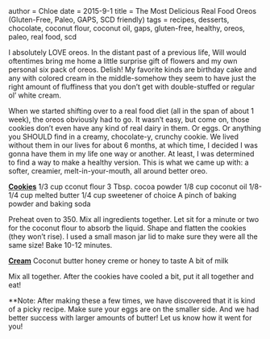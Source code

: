 <metadata>
author = Chloe
date = 2015-9-1
title = The Most Delicious Real Food Oreos (Gluten-Free, Paleo, GAPS, SCD friendly)
tags = recipes, desserts, chocolate, coconut flour, coconut oil, gaps, gluten-free, healthy, oreos, paleo, real food, scd
</metadata>

I absolutely LOVE oreos. In the distant past of a previous life, Will would oftentimes bring me home a little surprise gift of flowers and my own personal six pack of oreos. Delish! My favorite kinds are birthday cake and any with colored cream in the middle-somehow they seem to have just the right amount of fluffiness that you don’t get with double-stuffed or regular ol’ white cream.

When we started shifting over to a real food diet (all in the span of about 1 week), the oreos obviously had to go. It wasn’t easy, but come on, those cookies don’t even have any kind of real dairy in them. Or eggs. Or anything you SHOULD find in a creamy, chocolate-y, crunchy cookie. We lived without them in our lives for about 6 months, at which time, I decided I was gonna have them in my life one way or another. At least, I was determined to find a way to make a healthy version. This is what we came up with: a softer, creamier, melt-in-your-mouth, all around better oreo.

<u>__Cookies__</u>
1/3 cup cconut flour
3 Tbsp. cocoa powder
1/8 cup coconut oil
1/8-1/4 cup melted butter
1/4 cup sweetener of choice
A pinch of baking powder and baking soda

Preheat oven to 350. Mix all ingredients together. Let sit for a minute or two for the coconut flour to absorb the liquid. Shape and flatten the cookies (they won’t rise). I used a small mason jar lid to make sure they were all the same size!  Bake 10-12 minutes.

<u>__Cream__</u>
Coconut butter
honey creme or honey to taste
A bit of milk

Mix all together. After the cookies have cooled a bit, put it all together and eat!

**Note: After making these a few times, we have discovered that it is kind of a picky recipe. Make sure your eggs are on the smaller side. And we had better success with larger amounts of butter! Let us know how it went for you!
